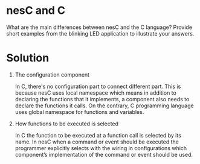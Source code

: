 # nesC and C
What are the main differences between nesC and the C language? Provide short examples from the blinking LED application to illustrate your answers.

# Solution
1. The configuration component

   In C, there's no configuration part to connect different part. This is because nesC uses local namespace which means in addition to declaring the functions that it implements, a component also needs to declare the functions it calls. On the contrary, C programming language uses global namespace for functions and variables.
2. How functions to be executed is selected

   In C the function to be executed at a function call is selected by its name. In nesC when a command or event should be executed the programmer explicitly selects with the wiring in configurations which component’s implementation of the command or event should be used.
